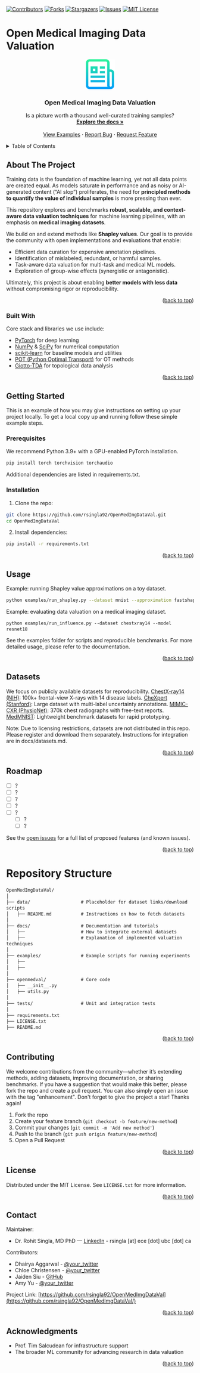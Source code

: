 <!-- Improved compatibility of back to top link: See: https://github.com/othneildrew/Best-README-Template/pull/73 -->
<a name="readme-top"></a>
<!--
*** Thanks for checking out the Best-README-Template. If you have a suggestion
*** that would make this better, please fork the repo and create a pull request
*** or simply open an issue with the tag "enhancement".
*** Don't forget to give the project a star!
*** Thanks again! Now go create something AMAZING! :D
-->

<!-- PROJECT SHIELDS -->
<!--
*** I'm using markdown "reference style" links for readability.
*** Reference links are enclosed in brackets [ ] instead of parentheses ( ).
*** See the bottom of this document for the declaration of the reference variables
*** for contributors-url, forks-url, etc. This is an optional, concise syntax you may use.
*** https://www.markdownguide.org/basic-syntax/#reference-style-links
-->
[![Contributors][contributors-shield]][contributors-url]
[![Forks][forks-shield]][forks-url]
[![Stargazers][stars-shield]][stars-url]
[![Issues][issues-shield]][issues-url]
[![MIT License][license-shield]][license-url]

# Open Medical Imaging Data Valuation
<div align="center">
  <a href="https://github.com/rsingla92/OpenMedImgDataVal">
    <img src="images/logo.png" alt="Logo" width="80" height="80">
  </a>

  <h3 align="center">Open Medical Imaging Data Valuation</h3>

  <p align="center">
    Is a picture worth a thousand well-curated training samples?  
    <br />
    <a href="https://github.com/rsingla92/OpenMedImgDataVa/docs"><strong>Explore the docs »</strong></a>
    <br />
    <br />
    <a href="https://github.com/rsingla92/OpenMedImgDataVal/examples">View Examples</a>
    ·
    <a href="https://github.com/rsingla92/OpenMedImgDataVal/issues">Report Bug</a>
    ·
    <a href="https://github.com/rsingla92/OpenMedImgDataVal/issues">Request Feature</a>
  </p>
</div>

<!-- TABLE OF CONTENTS -->
<details>
  <summary>Table of Contents</summary>
  <ol>
    <li>
      <a href="#about-the-project">About The Project</a>
      <ul>
        <li><a href="#built-with">Built With</a></li>
      </ul>
    </li>
    <li>
      <a href="#getting-started">Getting Started</a>
      <ul>
        <li><a href="#prerequisites">Prerequisites</a></li>
        <li><a href="#installation">Installation</a></li>
      </ul>
    </li>
    <li><a href="#datasets">Datasets</a></li>
    <li><a href="#usage">Usage</a></li>
    <li><a href="#roadmap">Roadmap</a></li>
    <li><a href="#repository-structure">Repository Structure</a></li>
    <li><a href="#contributing">Contributing</a></li>
    <li><a href="#license">License</a></li>
    <li><a href="#contact">Contact</a></li>
    <li><a href="#acknowledgments">Acknowledgments</a></li>
  </ol>
</details>

<!-- ABOUT THE PROJECT -->
## About The Project
Training data is the foundation of machine learning, yet not all data points are created equal. As models saturate in performance and as noisy or AI-generated content (“AI slop”) proliferates, the need for **principled methods to quantify the value of individual samples** is more pressing than ever. 

This repository explores and benchmarks **robust, scalable, and context-aware data valuation techniques** for machine learning pipelines, with an emphasis on **medical imaging datasets**.  

We build on and extend methods like **Shapley values**. Our goal is to provide the community with open implementations and evaluations that enable:  

* Efficient data curation for expensive annotation pipelines.  
* Identification of mislabeled, redundant, or harmful samples.  
* Task-aware data valuation for multi-task and medical ML models.  
* Exploration of group-wise effects (synergistic or antagonistic).  

Ultimately, this project is about enabling **better models with less data** without compromising rigor or reproducibility.

<p align="right">(<a href="#readme-top">back to top</a>)</p>

### Built With

Core stack and libraries we use include:  

* [PyTorch](https://pytorch.org/) for deep learning  
* [NumPy](https://numpy.org/) & [SciPy](https://scipy.org/) for numerical computation  
* [scikit-learn](https://scikit-learn.org/) for baseline models and utilities  
* [POT (Python Optimal Transport)](https://pythonot.github.io/) for OT methods  
* [Giotto-TDA](https://giotto-ai.github.io/gtda-docs/) for topological data analysis  
<p align="right">(<a href="#readme-top">back to top</a>)</p>

<!-- GETTING STARTED -->
## Getting Started
This is an example of how you may give instructions on setting up your project locally. To get a local copy up and running follow these simple example steps.

### Prerequisites
We recommend Python 3.9+ with a GPU-enabled PyTorch installation.  

```sh
pip install torch torchvision torchaudio
```

Additional dependencies are listed in requirements.txt.

### Installation
1. Clone the repo:
```sh
git clone https://github.com/rsingla92/OpenMedImgDataVal.git
cd OpenMedImgDataVal
```

2. Install dependencies:
```sh
pip install -r requirements.txt
```
<p align="right">(<a href="#readme-top">back to top</a>)</p>

<!-- USAGE EXAMPLES -->
## Usage
Example: running Shapley value approximations on a toy dataset.
```sh
python examples/run_shapley.py --dataset mnist --approximation fastshap
```

Example: evaluating data valuation on a medical imaging dataset.
```
python examples/run_influence.py --dataset chestxray14 --model resnet18
```

See the examples folder for scripts and reproducible benchmarks. For more detailed usage, please refer to the documentation.
<p align="right">(<a href="#readme-top">back to top</a>)</p>

<!-- DATASETS -->
## Datasets
We focus on publicly available datasets for reproducibility.
<a href="#">ChestX-ray14 (NIH)</a>: 100k+ frontal-view X-rays with 14 disease labels.
<a href="#">CheXpert (Stanford)</a>: Large dataset with multi-label uncertainty annotations.
<a href="#">MIMIC-CXR (PhysioNet)</a>: 370k chest radiographs with free-text reports.
<a href="#">MedMNIST</a>: Lightweight benchmark datasets for rapid prototyping.

Note: Due to licensing restrictions, datasets are not distributed in this repo. Please register and download them separately. Instructions for integration are in docs/datasets.md.
<p align="right">(<a href="#readme-top">back to top</a>)</p>

<!-- ROADMAP -->
## Roadmap
- [ ] ?
- [ ] ?
- [ ] ?
- [ ] ?
- [ ] ?
    - [ ] ?
    - [ ] ?

See the [open issues](https://github.com/rsingla92/OpenMedImgDataVal/issues) for a full list of proposed features (and known issues).
<p align="right">(<a href="#readme-top">back to top</a>)</p>

<!-- REPOSITORY STRUCTURE -->
# Repository Structure
```
OpenMedImgDataVal/
│
├── data/                   # Placeholder for dataset links/download scripts
│   ├── README.md           # Instructions on how to fetch datasets
│
├── docs/                   # Documentation and tutorials
│   ├──                     # How to integrate external datasets
│   ├──                     # Explanation of implemented valuation techniques
│
├── examples/               # Example scripts for running experiments
│   ├── 
│   ├── 
│
├── openmedval/             # Core code
│   ├── __init__.py
│   ├── utils.py
│
├── tests/                  # Unit and integration tests
│
├── requirements.txt
├── LICENSE.txt
├── README.md
```
<p align="right">(<a href="#readme-top">back to top</a>)</p>

<!-- CONTRIBUTING -->
## Contributing
We welcome contributions from the community—whether it’s extending methods, adding datasets, improving documentation, or sharing benchmarks.
If you have a suggestion that would make this better, please fork the repo and create a pull request. You can also simply open an issue with the tag "enhancement".
Don't forget to give the project a star! Thanks again!

1. Fork the repo
2. Create your feature branch (`git checkout -b feature/new-method`)
3. Commit your changes (`git commit -m 'Add new method'`)
4. Push to the branch (`git push origin feature/new-method`)
5. Open a Pull Request
<p align="right">(<a href="#readme-top">back to top</a>)</p>

<!-- LICENSE -->
## License
Distributed under the MIT License. See `LICENSE.txt` for more information.
<p align="right">(<a href="#readme-top">back to top</a>)</p>

<!-- CONTACT -->
## Contact
Maintainer:
* Dr. Rohit Singla, MD PhD — [LinkedIn](https://linkedin.com/rsingla92) - rsingla [at] ece [dot] ubc [dot] ca

Contributors:
* Dhairya Aggarwal - [@your_twitter](https://twitter.com/your_username)
* Chloe Christensen - [@your_twitter](https://twitter.com/your_username)
* Jaiden Siu - [GitHub](https://github.com/jaidensiu)
* Amy Yu - [@your_twitter](https://twitter.com/your_username)

Project Link: [https://github.com/rsingla92/OpenMedImgDataVal](https://github.com/rsingla92/OpenMedImgDataVal/)
<p align="right">(<a href="#readme-top">back to top</a>)</p>

<!-- ACKNOWLEDGMENTS -->
## Acknowledgments
* Prof. Tim Salcudean for infrastructure support
* The broader ML community for advancing research in data valuation
<p align="right">(<a href="#readme-top">back to top</a>)</p>


<!-- MARKDOWN LINKS & IMAGES -->
<!-- https://www.markdownguide.org/basic-syntax/#reference-style-links -->
[contributors-shield]: https://img.shields.io/github/contributors/rsingla92/OpenMedImgDataVal.svg?style=for-the-badge
[contributors-url]: https://github.com/rsingla92/OpenMedImgDataVal/graphs/contributors
[forks-shield]: https://img.shields.io/github/forks/rsingla92/OpenMedImgDataVal.svg?style=for-the-badge
[forks-url]: https://github.com/rsingla92/OpenMedImgDataVal/network/members
[stars-shield]: https://img.shields.io/github/stars/rsingla92/OpenMedImgDataVal.svg?style=for-the-badge
[stars-url]: https://github.com/rsingla92/OpenMedImgDataVal/stargazers
[issues-shield]: https://img.shields.io/github/issues/rsingla92/OpenMedImgDataVal.svg?style=for-the-badge
[issues-url]: https://github.com/rsingla92/OpenMedImgDataVal/issues
[license-shield]: https://img.shields.io/github/license/rsingla92/OpenMedImgDataVal.svg?style=for-the-badge
[license-url]: https://github.com/rsingla92/OpenMedImgDataVal/blob/master/LICENSE.txt
[product-screenshot]: images/screenshot.png
[Next.js]: https://img.shields.io/badge/next.js-000000?style=for-the-badge&logo=nextdotjs&logoColor=white
[Next-url]: https://nextjs.org/
[React.js]: https://img.shields.io/badge/React-20232A?style=for-the-badge&logo=react&logoColor=61DAFB
[React-url]: https://reactjs.org/
[Vue.js]: https://img.shields.io/badge/Vue.js-35495E?style=for-the-badge&logo=vuedotjs&logoColor=4FC08D
[Vue-url]: https://vuejs.org/
[Angular.io]: https://img.shields.io/badge/Angular-DD0031?style=for-the-badge&logo=angular&logoColor=white
[Angular-url]: https://angular.io/
[Svelte.dev]: https://img.shields.io/badge/Svelte-4A4A55?style=for-the-badge&logo=svelte&logoColor=FF3E00
[Svelte-url]: https://svelte.dev/
[Laravel.com]: https://img.shields.io/badge/Laravel-FF2D20?style=for-the-badge&logo=laravel&logoColor=white
[Laravel-url]: https://laravel.com
[Bootstrap.com]: https://img.shields.io/badge/Bootstrap-563D7C?style=for-the-badge&logo=bootstrap&logoColor=white
[Bootstrap-url]: https://getbootstrap.com
[JQuery.com]: https://img.shields.io/badge/jQuery-0769AD?style=for-the-badge&logo=jquery&logoColor=white
[JQuery-url]: https://jquery.com 

